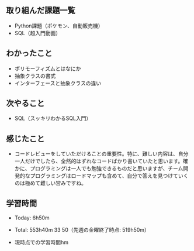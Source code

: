 ## 取り組んだ課題一覧
- Python課題（ポケモン、自動販売機）
- SQL（超入門動画）
## わかったこと
- ポリモーフィズムとはなにか
- 抽象クラスの書式
- インターフェースと抽象クラスの違い
## 次やること
- SQL（スッキリわかるSQL入門）
## 感じたこと
- コードレビューをしていただけることの重要性。特に、難しい内容は、自分一人だけでしたら、全然的はずれなコードばかり書いていたと思います。確かに、プログラミングは一人でも勉強できるものだと思いますが、チーム開発的なプログラミングはロードマップも含めて、自分で答えを見つけていくのは極めて難しい営みですね。
## 学習時間
- Today: 6h50m
- Total: 553h40m
33
50（先週の金曜終了時点: 519h50m）

- 現時点での学習時間hm
